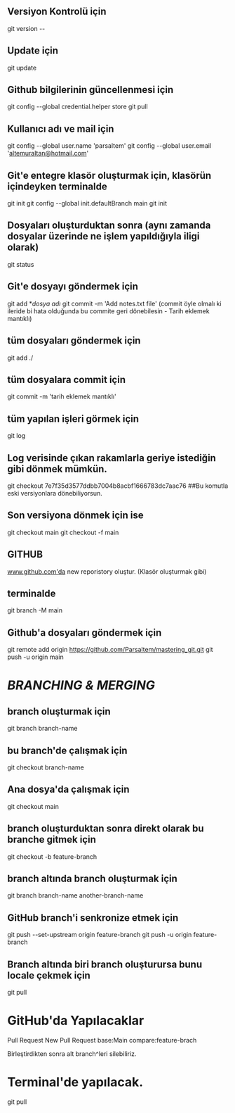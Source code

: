 ## Versiyon Kontrolü için
git version --

## Update için
git update

## Github bilgilerinin güncellenmesi için
git config --global credential.helper store
git pull

## Kullanıcı adı ve mail için
git config --global user.name 'parsaltem'
git config --global user.email 'altemuraltan@hotmail.com'

## Git'e entegre klasör oluşturmak için, klasörün içindeyken terminalde
git init
git config --global init.defaultBranch main
git init

## Dosyaları oluşturduktan sonra (aynı zamanda dosyalar üzerinde ne işlem yapıldığıyla iligi olarak)
git status

## Git'e dosyayı göndermek için
git add **dosya adı*
git commit -m 'Add notes.txt file' (commit öyle olmalı ki ileride bi hata olduğunda bu commite geri dönebilesin - Tarih eklemek mantıklı)

## tüm dosyaları göndermek için
git add ./

## tüm dosyalara commit için
git commit -m 'tarih eklemek mantıklı'

## tüm yapılan işleri görmek için 
git log

## Log verisinde çıkan rakamlarla geriye istediğin gibi dönmek mümkün.
git checkout 7e7f35d3577ddbb7004b8acbf1666783dc7aac76 ##Bu komutla eski versiyonlara dönebiliyorsun.

## Son versiyona dönmek için ise 
git checkout main 
git checkout -f main

## GITHUB
www.github.com'da new reporistory oluştur. (Klasör oluşturmak gibi)

## terminalde 
git branch -M main

## Github'a dosyaları göndermek için
git remote add origin https://github.com/Parsaltem/mastering_git.git
git push -u origin main

# *BRANCHING & MERGING*

## branch oluşturmak için
git branch branch-name

## bu branch'de çalışmak için
git checkout branch-name

## Ana dosya'da çalışmak için
git checkout main

## branch oluşturduktan sonra direkt olarak bu branche gitmek için
git checkout -b feature-branch

## branch altında branch oluşturmak için
git branch branch-name another-branch-name

## GitHub branch'i senkronize etmek için
git push --set-upstream origin feature-branch
git push -u origin feature-branch

## Branch altında biri branch oluşturursa bunu locale çekmek için
git pull

# GitHub'da Yapılacaklar
Pull Request
New Pull Request
base:Main compare:feature-brach

Birleştirdikten sonra alt branch^leri silebiliriz.

# Terminal'de yapılacak.
git pull

